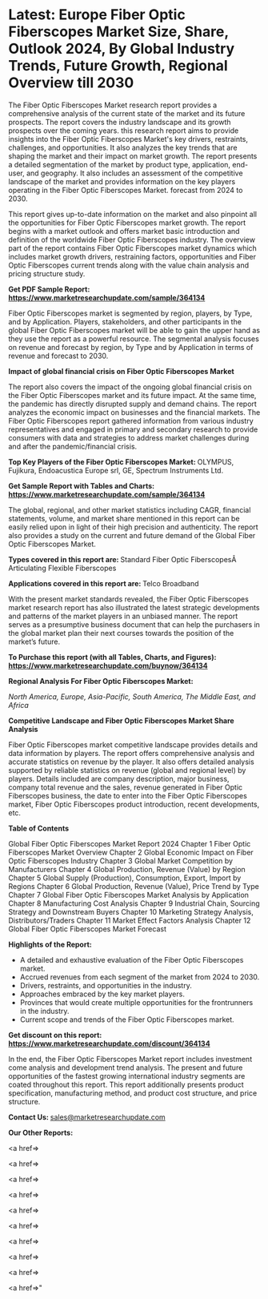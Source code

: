 # Latest: Europe Fiber Optic Fiberscopes Market Size, Share, Outlook 2024, By Global Industry Trends, Future Growth, Regional Overview till 2030

The Fiber Optic Fiberscopes Market research report provides a comprehensive analysis of the current state of the market and its future prospects. The report covers the industry landscape and its growth prospects over the coming years. this research report aims to provide insights into the Fiber Optic Fiberscopes Market's key drivers, restraints, challenges, and opportunities. It also analyzes the key trends that are shaping the market and their impact on market growth. The report presents a detailed segmentation of the market by product type, application, end-user, and geography. It also includes an assessment of the competitive landscape of the market and provides information on the key players operating in the Fiber Optic Fiberscopes Market. forecast from 2024 to 2030.

This report gives up-to-date information on the market and also pinpoint all the opportunities for Fiber Optic Fiberscopes market growth. The report begins with a market outlook and offers market basic introduction and definition of the worldwide Fiber Optic Fiberscopes industry. The overview part of the report contains Fiber Optic Fiberscopes market dynamics which includes market growth drivers, restraining factors, opportunities and Fiber Optic Fiberscopes current trends along with the value chain analysis and pricing structure study.

<strong><b>Get PDF Sample Report: <a href=https://www.marketresearchupdate.com/sample/364134>https://www.marketresearchupdate.com/sample/364134</a></b></strong>

Fiber Optic Fiberscopes market is segmented by region, players, by Type, and by Application. Players, stakeholders, and other participants in the global Fiber Optic Fiberscopes market will be able to gain the upper hand as they use the report as a powerful resource. The segmental analysis focuses on revenue and forecast by region, by Type and by Application in terms of revenue and forecast to 2030.

<strong><b>Impact of global financial crisis on Fiber Optic Fiberscopes Market</b></strong>

The report also covers the impact of the ongoing global financial crisis on the Fiber Optic Fiberscopes market and its future impact. At the same time, the pandemic has directly disrupted supply and demand chains. The report analyzes the economic impact on businesses and the financial markets. The Fiber Optic Fiberscopes report gathered information from various industry representatives and engaged in primary and secondary research to provide consumers with data and strategies to address market challenges during and after the pandemic/financial crisis.

<strong><b>Top Key Players of the Fiber Optic Fiberscopes Market:
</b></strong>OLYMPUS, Fujikura, Endoacustica Europe srl, GE, Spectrum Instruments Ltd.<strong><b>
</b></strong>

<strong><b>Get Sample Report with Tables and Charts: <a href=https://www.marketresearchupdate.com/sample/364134>https://www.marketresearchupdate.com/sample/364134</a></b></strong>

The global, regional, and other market statistics including CAGR, financial statements, volume, and market share mentioned in this report can be easily relied upon in light of their high precision and authenticity. The report also provides a study on the current and future demand of the Global Fiber Optic Fiberscopes Market.

<strong><b>Types covered in this report are:
</b></strong>Standard Fiber Optic FiberscopesÂ 
Articulating Flexible Fiberscopes<strong><b>
</b></strong>

<strong><b>Applications covered in this report are:
</b></strong>Telco
Broadband<strong><b>
</b></strong>

With the present market standards revealed, the Fiber Optic Fiberscopes market research report has also illustrated the latest strategic developments and patterns of the market players in an unbiased manner. The report serves as a presumptive business document that can help the purchasers in the global market plan their next courses towards the position of the market’s future.

<strong><b>To Purchase this report (with all Tables, Charts, and Figures): <a href=https://www.marketresearchupdate.com/buynow/364134>https://www.marketresearchupdate.com/buynow/364134</a></b></strong>

<strong><b>Regional Analysis For Fiber Optic Fiberscopes Market:</b></strong>

<em><i>North America, Europe, Asia-Pacific, South America, The Middle East, and Africa</i></em>

<strong><b>Competitive Landscape and Fiber Optic Fiberscopes Market Share Analysis</b></strong>

Fiber Optic Fiberscopes market competitive landscape provides details and data information by players. The report offers comprehensive analysis and accurate statistics on revenue by the player. It also offers detailed analysis supported by reliable statistics on revenue (global and regional level) by players. Details included are company description, major business, company total revenue and the sales, revenue generated in Fiber Optic Fiberscopes business, the date to enter into the Fiber Optic Fiberscopes market, Fiber Optic Fiberscopes product introduction, recent developments, etc.

<strong><b>Table of Contents</b></strong>

Global Fiber Optic Fiberscopes Market Report 2024
Chapter 1 Fiber Optic Fiberscopes Market Overview
Chapter 2 Global Economic Impact on Fiber Optic Fiberscopes Industry
Chapter 3 Global Market Competition by Manufacturers
Chapter 4 Global Production, Revenue (Value) by Region
Chapter 5 Global Supply (Production), Consumption, Export, Import by Regions
Chapter 6 Global Production, Revenue (Value), Price Trend by Type
Chapter 7 Global Fiber Optic Fiberscopes Market Analysis by Application
Chapter 8 Manufacturing Cost Analysis
Chapter 9 Industrial Chain, Sourcing Strategy and Downstream Buyers
Chapter 10 Marketing Strategy Analysis, Distributors/Traders
Chapter 11 Market Effect Factors Analysis
Chapter 12 Global Fiber Optic Fiberscopes Market Forecast

<strong><b>Highlights of the Report:</b></strong>

- A detailed and exhaustive evaluation of the Fiber Optic Fiberscopes market.
- Accrued revenues from each segment of the market from 2024 to 2030.
- Drivers, restraints, and opportunities in the industry.
- Approaches embraced by the key market players.
- Provinces that would create multiple opportunities for the frontrunners in the industry.
- Current scope and trends of the Fiber Optic Fiberscopes market.

<strong><b>Get discount on this report: <a href=https://www.marketresearchupdate.com/discount/364134>https://www.marketresearchupdate.com/discount/364134</a></b></strong>

In the end, the Fiber Optic Fiberscopes Market report includes investment come analysis and development trend analysis. The present and future opportunities of the fastest growing international industry segments are coated throughout this report. This report additionally presents product specification, manufacturing method, and product cost structure, and price structure.

<strong><b>Contact Us:
</b></strong>sales@marketresearchupdate.com

<strong>Our Other Reports:</strong>

<a href=></a>

<a href=></a>

<a href=></a>

<a href=></a>

<a href=></a>

<a href=></a>

<a href=></a>

<a href=></a>

<a href=></a>

<a href=></a>"
